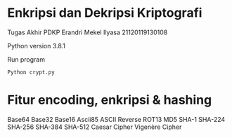 # Enkripsi dan Dekripsi Kriptografi
Tugas Akhir PDKP
Erandri Mekel Ilyasa
21120119130108

Python version 3.8.1

Run program
```
Python crypt.py
```

# Fitur encoding, enkripsi & hashing
Base64
Base32
Base16
Ascii85
ASCII
Reverse
ROT13
MD5
SHA-1
SHA-224
SHA-256
SHA-384
SHA-512
Caesar Cipher
Vigenère Cipher
